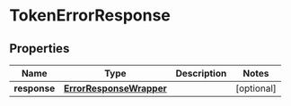 

# TokenErrorResponse


## Properties

| Name | Type | Description | Notes |
|------------ | ------------- | ------------- | -------------|
|**response** | [**ErrorResponseWrapper**](ErrorResponseWrapper.md) |  |  [optional] |



